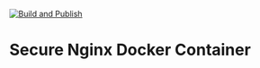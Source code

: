 [![Build and Publish](https://github.com/ishtiyaq/secure-nginx/actions/workflows/main.yml/badge.svg)](https://github.com/ishtiyaq/secure-nginx/actions/workflows/main.yml)

# Secure Nginx Docker Container
